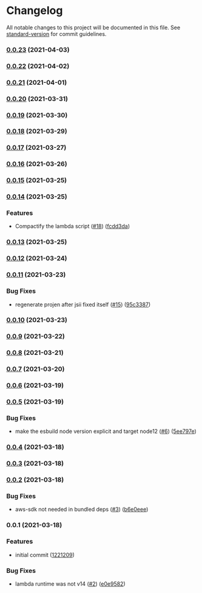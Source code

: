 # Changelog

All notable changes to this project will be documented in this file. See [standard-version](https://github.com/conventional-changelog/standard-version) for commit guidelines.

### [0.0.23](https://github.com/wheatstalk/fargate-spot-fallback/compare/v0.0.22...v0.0.23) (2021-04-03)

### [0.0.22](https://github.com/wheatstalk/fargate-spot-fallback/compare/v0.0.21...v0.0.22) (2021-04-02)

### [0.0.21](https://github.com/wheatstalk/fargate-spot-fallback/compare/v0.0.20...v0.0.21) (2021-04-01)

### [0.0.20](https://github.com/wheatstalk/fargate-spot-fallback/compare/v0.0.19...v0.0.20) (2021-03-31)

### [0.0.19](https://github.com/wheatstalk/fargate-spot-fallback/compare/v0.0.18...v0.0.19) (2021-03-30)

### [0.0.18](https://github.com/wheatstalk/fargate-spot-fallback/compare/v0.0.17...v0.0.18) (2021-03-29)

### [0.0.17](https://github.com/wheatstalk/fargate-spot-fallback/compare/v0.0.16...v0.0.17) (2021-03-27)

### [0.0.16](https://github.com/wheatstalk/fargate-spot-fallback/compare/v0.0.15...v0.0.16) (2021-03-26)

### [0.0.15](https://github.com/wheatstalk/fargate-spot-fallback/compare/v0.0.14...v0.0.15) (2021-03-25)

### [0.0.14](https://github.com/wheatstalk/fargate-spot-fallback/compare/v0.0.13...v0.0.14) (2021-03-25)


### Features

* Compactify the lambda script ([#18](https://github.com/wheatstalk/fargate-spot-fallback/issues/18)) ([fcdd3da](https://github.com/wheatstalk/fargate-spot-fallback/commit/fcdd3dada5746e32d2de0335beca18340cd2603a))

### [0.0.13](https://github.com/wheatstalk/fargate-spot-fallback/compare/v0.0.12...v0.0.13) (2021-03-25)

### [0.0.12](https://github.com/wheatstalk/fargate-spot-fallback/compare/v0.0.11...v0.0.12) (2021-03-24)

### [0.0.11](https://github.com/wheatstalk/fargate-spot-fallback/compare/v0.0.10...v0.0.11) (2021-03-23)


### Bug Fixes

* regenerate projen after jsii fixed itself ([#15](https://github.com/wheatstalk/fargate-spot-fallback/issues/15)) ([95c3387](https://github.com/wheatstalk/fargate-spot-fallback/commit/95c33876cce38ebd2a4e66900e621e9858694f0a))

### [0.0.10](https://github.com/wheatstalk/fargate-spot-fallback/compare/v0.0.9...v0.0.10) (2021-03-23)

### [0.0.9](https://github.com/wheatstalk/fargate-spot-fallback/compare/v0.0.8...v0.0.9) (2021-03-22)

### [0.0.8](https://github.com/wheatstalk/fargate-spot-fallback/compare/v0.0.7...v0.0.8) (2021-03-21)

### [0.0.7](https://github.com/wheatstalk/fargate-spot-fallback/compare/v0.0.6...v0.0.7) (2021-03-20)

### [0.0.6](https://github.com/wheatstalk/fargate-spot-fallback/compare/v0.0.5...v0.0.6) (2021-03-19)

### [0.0.5](https://github.com/wheatstalk/fargate-spot-fallback/compare/v0.0.4...v0.0.5) (2021-03-19)


### Bug Fixes

* make the esbuild node version explicit and target node12 ([#6](https://github.com/wheatstalk/fargate-spot-fallback/issues/6)) ([5ee797e](https://github.com/wheatstalk/fargate-spot-fallback/commit/5ee797e9494ae213b6599661ded3cfc748468ead))

### [0.0.4](https://github.com/wheatstalk/fargate-spot-fallback/compare/v0.0.3...v0.0.4) (2021-03-18)

### [0.0.3](https://github.com/wheatstalk/fargate-spot-fallback/compare/v0.0.2...v0.0.3) (2021-03-18)

### [0.0.2](https://github.com/wheatstalk/fargate-spot-fallback/compare/v0.0.1...v0.0.2) (2021-03-18)


### Bug Fixes

* aws-sdk not needed in bundled deps ([#3](https://github.com/wheatstalk/fargate-spot-fallback/issues/3)) ([b6e0eee](https://github.com/wheatstalk/fargate-spot-fallback/commit/b6e0eeed489636f9b27c794ca202c87b5cc1f923))

### 0.0.1 (2021-03-18)


### Features

* initial commit ([1221209](https://github.com/wheatstalk/fargate-spot-fallback/commit/1221209c1cadc3af15c16f7e03bf60b7605b1a93))


### Bug Fixes

* lambda runtime was not v14 ([#2](https://github.com/wheatstalk/fargate-spot-fallback/issues/2)) ([e0e9582](https://github.com/wheatstalk/fargate-spot-fallback/commit/e0e9582b97be716bbdbce4d89972e2dc4ed63d6f))

